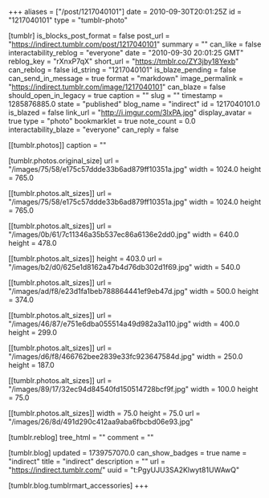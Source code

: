 +++
aliases = ["/post/1217040101"]
date = 2010-09-30T20:01:25Z
id = "1217040101"
type = "tumblr-photo"

[tumblr]
is_blocks_post_format = false
post_url = "https://indirect.tumblr.com/post/1217040101"
summary = ""
can_like = false
interactability_reblog = "everyone"
date = "2010-09-30 20:01:25 GMT"
reblog_key = "rXnxP7qX"
short_url = "https://tmblr.co/ZY3jby18Yexb"
can_reblog = false
id_string = "1217040101"
is_blaze_pending = false
can_send_in_message = true
format = "markdown"
image_permalink = "https://indirect.tumblr.com/image/1217040101"
can_blaze = false
should_open_in_legacy = true
caption = ""
slug = ""
timestamp = 1285876885.0
state = "published"
blog_name = "indirect"
id = 1217040101.0
is_blazed = false
link_url = "http://i.imgur.com/3lxPA.jpg"
display_avatar = true
type = "photo"
bookmarklet = true
note_count = 0.0
interactability_blaze = "everyone"
can_reply = false

[[tumblr.photos]]
caption = ""

[tumblr.photos.original_size]
url = "/images/75/58/e175c57ddde33b6ad879ff10351a.jpg"
width = 1024.0
height = 765.0

[[tumblr.photos.alt_sizes]]
url = "/images/75/58/e175c57ddde33b6ad879ff10351a.jpg"
width = 1024.0
height = 765.0

[[tumblr.photos.alt_sizes]]
url = "/images/0b/61/7c11346a35b537ec86a6136e2dd0.jpg"
width = 640.0
height = 478.0

[[tumblr.photos.alt_sizes]]
height = 403.0
url = "/images/b2/d0/625e1d8162a47b4d76db302d1f69.jpg"
width = 540.0

[[tumblr.photos.alt_sizes]]
url = "/images/ad/f8/e23d1fa1beb788864441ef9eb47d.jpg"
width = 500.0
height = 374.0

[[tumblr.photos.alt_sizes]]
url = "/images/46/87/e751e6dba055514a49d982a3a110.jpg"
width = 400.0
height = 299.0

[[tumblr.photos.alt_sizes]]
url = "/images/d6/f8/466762bee2839e33fc923647584d.jpg"
width = 250.0
height = 187.0

[[tumblr.photos.alt_sizes]]
url = "/images/89/17/32ec94d84540fd150514728bcf9f.jpg"
width = 100.0
height = 75.0

[[tumblr.photos.alt_sizes]]
width = 75.0
height = 75.0
url = "/images/26/8d/491d290c412aa9aba6fbcbd06e93.jpg"

[tumblr.reblog]
tree_html = ""
comment = ""

[tumblr.blog]
updated = 1739757070.0
can_show_badges = true
name = "indirect"
title = "indirect"
description = ""
url = "https://indirect.tumblr.com/"
uuid = "t:PgyUJU3SA2Klwyt81UWAwQ"

[tumblr.blog.tumblrmart_accessories]
+++
